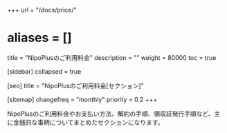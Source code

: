 +++
url = "/docs/price/"
# aliases = []
title = "NipoPlusのご利用料金"
description = ""
weight = 80000
toc = true

[sidebar]
collapsed = true

[seo]
title = "NipoPlusのご利用料金[セクション]"

[sitemap]
  changefreq = "monthly"
  priority = 0.2
+++

NipoPlusのご利用料金やお支払い方法、解約の手順、領収証発行手順など、主に金銭的な事柄についてまとめたセクションになります。
